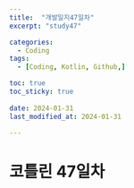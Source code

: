 ```yaml
---
title:  "개발일지47일차" 
excerpt: "study47"

categories:
  - Coding
tags:
  - [Coding, Kotlin, Github,]

toc: true
toc_sticky: true
 
date: 2024-01-31
last_modified_at: 2024-01-31

---
```

# 코틀린 47일차

## 



